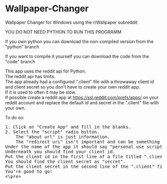 # Wallpaper-Changer
Wallpaper Changer for Windows using the r/Wallpaper subreddit

YOU DO NOT NEED PYTHON TO RUN THIS PROGRAMM

If you own python you can download the non-compiled version from the "python" branch

If you want to compile it yourself you can download the code from the "code" branch

This app uses the reddit api for Python.\
The reddit api has limits.\
The app already had a configured ".client" file with a throwaway client id and client secret so you don't have to create your own reddit app.\
If it is used to often it may be slow.\
If possible create a reddit app at https://ssl.reddit.com/prefs/apps/ on your reddit account and replace the default id and secret in the ".client" file with your own.



To do so:
<pre>
1. Click on "Create App" and fill in the blanks.
2. Select the "script" radio button.
    The "about url" is just information.
    The "redirect uri" isn't important and can be something like http://localhost.
Under the name of the app it should say "personal use script".
Underneath you should find your client id.
Put the client id in the first line of a file titled ".client" in the same directory as "Changer.exe".
You should find the client secret as "secret".
Put the client secret in the second line of the ".client" file.
You're good to go!
<\pre>
